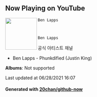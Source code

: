 ## Now Playing on YouTube

[<img align="left" width="100" src="https://yt3.ggpht.com/ytc/AKedOLT8lmVZjud2giX8mAI81iEJX-QLNeTv4YZWLbs=s88-c-k-c0x00ffffff-no-rj-mo">](https://www.youtube.com/channel/UCkl4OIrV43TzjWXYBo9zRdQ)


  
    Ben Lapps
  
  
  
    Ben Lapps
  




  
    
    
  
  공식 아티스트 채널




 - Ben Lapps - Phunkdified (Justin King)

**Albums**: Not supported

Last updated at 06/28/2021 16:07

#### Generated with [20chan/github-now](https://github.com/20chan/github-now)
